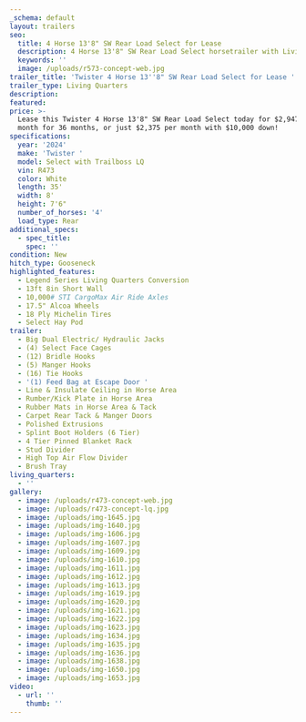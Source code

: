 ```yaml
---
_schema: default
layout: trailers
seo:
  title: 4 Horse 13'8" SW Rear Load Select for Lease
  description: 4 Horse 13'8" SW Rear Load Select horsetrailer with Living Quarters
  keywords: ''
  image: /uploads/r573-concept-web.jpg
trailer_title: 'Twister 4 Horse 13''8" SW Rear Load Select for Lease '
trailer_type: Living Quarters
description:
featured:
price: >-
  Lease this Twister 4 Horse 13'8" SW Rear Load Select today for $2,947 per
  month for 36 months, or just $2,375 per month with $10,000 down! 
specifications:
  year: '2024'
  make: 'Twister '
  model: Select with Trailboss LQ
  vin: R473
  color: White
  length: 35'
  width: 8'
  height: 7'6"
  number_of_horses: '4'
  load_type: Rear
additional_specs:
  - spec_title:
    spec: ''
condition: New
hitch_type: Gooseneck
highlighted_features:
  - Legend Series Living Quarters Conversion
  - 13ft 8in Short Wall
  - 10,000# STI CargoMax Air Ride Axles
  - 17.5" Alcoa Wheels
  - 18 Ply Michelin Tires
  - Select Hay Pod
trailer:
  - Big Dual Electric/ Hydraulic Jacks
  - (4) Select Face Cages
  - (12) Bridle Hooks
  - (5) Manger Hooks
  - (16) Tie Hooks
  - '(1) Feed Bag at Escape Door '
  - Line & Insulate Ceiling in Horse Area
  - Rumber/Kick Plate in Horse Area
  - Rubber Mats in Horse Area & Tack
  - Carpet Rear Tack & Manger Doors
  - Polished Extrusions
  - Splint Boot Holders (6 Tier)
  - 4 Tier Pinned Blanket Rack
  - Stud Divider
  - High Top Air Flow Divider
  - Brush Tray
living_quarters:
  - ''
gallery:
  - image: /uploads/r473-concept-web.jpg
  - image: /uploads/r473-concept-lq.jpg
  - image: /uploads/img-1645.jpg
  - image: /uploads/img-1640.jpg
  - image: /uploads/img-1606.jpg
  - image: /uploads/img-1607.jpg
  - image: /uploads/img-1609.jpg
  - image: /uploads/img-1610.jpg
  - image: /uploads/img-1611.jpg
  - image: /uploads/img-1612.jpg
  - image: /uploads/img-1613.jpg
  - image: /uploads/img-1619.jpg
  - image: /uploads/img-1620.jpg
  - image: /uploads/img-1621.jpg
  - image: /uploads/img-1622.jpg
  - image: /uploads/img-1623.jpg
  - image: /uploads/img-1634.jpg
  - image: /uploads/img-1635.jpg
  - image: /uploads/img-1636.jpg
  - image: /uploads/img-1638.jpg
  - image: /uploads/img-1650.jpg
  - image: /uploads/img-1653.jpg
video:
  - url: ''
    thumb: ''
---
```

